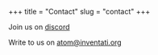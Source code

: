 +++
title = "Contact"
slug = "contact"
+++

Join us on [discord](https://discord.gg/QxezpRQkJG)

Write to us on atom@inventati.org
